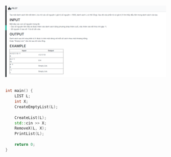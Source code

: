 ![alt text](P6_07.png)

```c++

int main() {
    LIST L;
	int X;
	CreateEmptyList(L);

	CreateList(L);
	std::cin >> X;
	RemoveX(L, X);
    PrintList(L);

    return 0;
}

```
